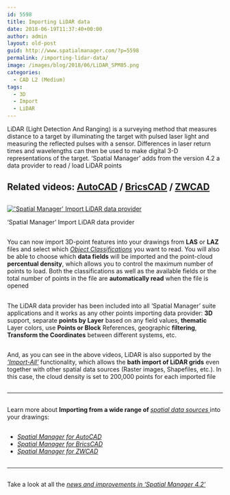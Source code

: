 ```yaml
---
id: 5598
title: Importing LiDAR data
date: 2018-06-19T11:37:40+00:00
author: admin
layout: old-post
guid: http://www.spatialmanager.com/?p=5598
permalink: /importing-lidar-data/
image: /images/blog/2018/06/LiDAR_SPM85.png
categories:
  - CAD L2 (Medium)
tags:
  - 3D
  - Import
  - LiDAR
---
```

<p>
  LiDAR (Light Detection And Ranging) is a surveying method that measures distance to a target by illuminating the target with pulsed laser light and measuring the reflected pulses with a sensor. Differences in laser return times and wavelengths can then be used to make digital 3-D representations of the target. &#8216;Spatial Manager&#8217; adds from the version 4.2 a data provider to read / load LiDAR points
</p>

<p>
  <!--more-->
</p>

<h2>
  Related videos: <span><a href="https://youtu.be/FvMHQ4bQb_U?rel=0" target="_blank" rel="nofollow"><span>AutoCAD</span></a> </span>/ <span><a href="https://youtu.be/tcDqBdjWqzA?rel=0" target="_blank" rel="nofollow"><span>BricsCAD</span></a> </span>/ <span><a href="https://youtu.be/0U5aYRilu8M?rel=0" target="_blank" rel="nofollow"><span>ZWCAD</span></a></span>
</h2>

<h2>
</h2>

<div>
  <a href="/images/blog/2018/06/SPM_LiDAR_Provider.png" target="_blank" rel="nofollow"><img src="/images/blog/2018/06/SPM_LiDAR_Provider-1024x602.png" alt="'Spatial Manager' Import LiDAR data provider" width="625" height="367" srcset="/images/blog/2018/06/SPM_LiDAR_Provider-1024x602.png 1024w, /images/blog/2018/06/SPM_LiDAR_Provider-300x176.png 300w, /images/blog/2018/06/SPM_LiDAR_Provider-768x452.png 768w, /images/blog/2018/06/SPM_LiDAR_Provider-624x367.png 624w, /images/blog/2018/06/SPM_LiDAR_Provider.png 1413w" sizes="(max-width: 625px) 100vw, 625px" /></a>
  
  <p>
    &#8216;Spatial Manager&#8217; Import LiDAR data provider
  </p>
</div>

<h2>
</h2>

<p>
  You can now import 3D-point features into your drawings from <strong>LAS</strong> or <strong>LAZ</strong> files and select which <a href="https://en.wikipedia.org/wiki/Lidar#Object_detection" target="_blank" rel="nofollow"><span><em>Object Classifications</em></span></a> you want to read. You will also be able to choose which <strong>data fields</strong> will be imported and the point-cloud <strong>percentual density</strong>, which allows you to control the maximum number of points to load. Both the classifications as well as the available fields or the total number of points in the file are <strong>automatically read</strong> when the file is opened
</p>

<h2>
</h2>

<p>
  The LiDAR data provider has been included into all &#8216;Spatial Manager&#8217; suite applications and it works as any other points importing data provider: <strong>3D</strong> support, separate <strong>points by Layer</strong> based on any field values, <strong>thematic</strong> Layer colors, use <strong>Points or Block</strong> References, geographic <strong>filtering</strong>, <strong>Transform the Coordinates</strong> between different systems, etc.
</p>

<h2>
</h2>

<p>
  And, as you can see in the above videos, LiDAR is also supported by the <span><em><a href="http://www.spatialmanager.com/import-all-function-enhancements/" target="_blank" rel="nofollow">&#8216;Import-All&#8217;</a></em></span> functionality, which allows the <strong>bath import of LiDAR grids</strong> even together with other spatial data sources (Raster images, Shapefiles, etc.). In this case, the cloud density is set to 200,000 points for each imported file
</p>

<h2>
</h2>

<h2>
</h2>

* * *

<h2>
</h2>

<p>
  Learn more about <strong>Importing from a wide range of </strong><span><em><a href="http://wiki.spatialmanager.com/index.php/Spatial_Manager™_-_Data_Providers" target="_blank" rel="nofollow"><span>spatial data sources</span> </a></em></span>into your drawings:
</p>

<h2>
</h2>

<ul>
  <li>
    <em><span><a href="http://wiki.spatialmanager.com/index.php/Spatial_Manager%E2%84%A2_for_AutoCAD_-_FAQs:_Import#How_can_I_Import_spatial_Features_as_AutoCAD_Objects.3F" target="_blank" rel="nofollow">Spatial Manager for AutoCAD</a></span></em>
  </li>
  <li>
    <em><span><a href="http://wiki.spatialmanager.com/index.php/Spatial_Manager%E2%84%A2_for_BricsCAD_-_FAQs:_Import#How_can_I_Import_spatial_Features_as_BricsCAD_Entities.3F" target="_blank" rel="nofollow">Spatial Manager for BricsCAD</a></span></em>
  </li>
  <li>
    <em><span><a href="http://wiki.spatialmanager.com/index.php/Spatial_Manager%E2%84%A2_for_ZWCAD_-_FAQs:_Import#How_can_I_Import_spatial_Features_as_ZWCAD_Entities.3F" target="_blank" rel="nofollow">Spatial Manager for ZWCAD</a></span></em><span><br /> </span>
  </li>
</ul>

<h2>
</h2>

<h2>
</h2>

<h2>
</h2>

* * *

<h2>
</h2>

<p>
  Take a look at all the <span><em><a href="http://www.spatialmanager.com/new-spatial-manager-4-2-released" target="_blank" rel="nofollow"><span>news and improvements in &#8216;Spatial Manager 4.2&#8217;</span></a></em></span>
</p>